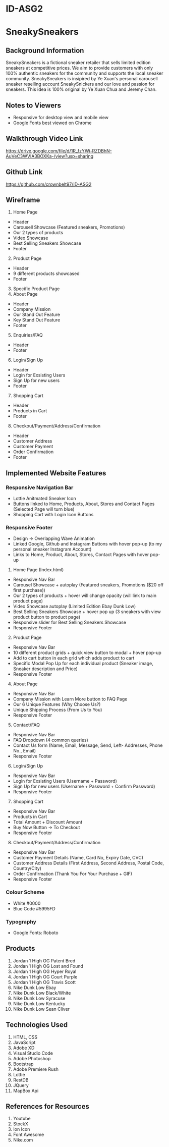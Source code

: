 # ID-ASG2

# SneakySneakers
## Background Information
SneakySneakers is a fictional sneaker retailer that sells limited edition sneakers at competitive prices. We aim to provide customers with only 100% authentic sneakers for the community and supports the local sneaker community. 
SneakySneakers is insipired by Ye Xuan's personal carousell sneaker reselling account SneakySnickers and our love and passion for sneakers. This idea is 100% original by Ye Xuan Chua and Jeremy Chan. 

## Notes to Viewers
- Responsive for desktop view and mobile view
- Google Fonts best viewed on Chrome

## Walkthrough Video Link
https://drive.google.com/file/d/1R_fzYWi-RZDBhN-AuVeC3WVIA3BOXKa-/view?usp=sharing

## Github Link
https://github.com/crownbelt97/ID-ASG2

## Wireframe
 1. Home Page
 - Header
 - Carousell Showcase (Featured sneakers, Promotions)
 - Our 2 types of products
 - Video Showcase 
 - Best Selling Sneakers Showcase
 - Footer
 2. Product Page
 - Header
 - 9 different products showcased
 - Footer
 3. Specific Product Page
 4. About Page
 - Header
 - Company Mission
 - Our Stand Out Feature
 - Key Stand Out Feature
 - Footer
 5. Enquiries/FAQ
 - Header
 - Footer
 6. Login/Sign Up
 - Header
 - Login for Exsisting Users
 - Sign Up for new users
 - Footer
 7. Shopping Cart
 - Header
 - Products in Cart
 - Footer
 8. Checkout/Payment/Address/Confirmation
 - Header
 - Customer Address
 - Customer Payment
 - Order Confirmation
 - Footer
 
## Implemented Website Features
### Responsive Navigation Bar
- Lottie Anitmated Sneaker Icon
- Buttons linked to Home, Products, About, Stores and Contact Pages (Selected Page will turn blue)
- Shopping Cart with Login Icon Buttons

### Responsive Footer
- Design -> Overlapping Wave Animation
- Linked Google, Github and Instagram Buttons with hover pop-up (to my personal sneaker Instagram Account)
- Links to Home, Product, About, Stores, Contact Pages with hover pop-up

 1. Home Page (Index.html)
 - Responsive Nav Bar
 - Carousel Showcase + autoplay (Featured sneakers, Promotions ($20 off first purchase))
 - Our 2 types of products + hover will change opacity (will link to main product page)
 - Video Showcase autoplay (Limited Edition Ebay Dunk Low)
 - Best Selling Sneakers Showcase + hover pop up (3 sneakers with view product button to product page)
 - Responsive slider for Best Selling Sneakers Showcase
 - Responsive Footer
 2. Product Page
 - Responsive Nav Bar
 - 10 different product grids + quick view button to modal + hover pop-up
 - Add to cart button in each grid which adds product to cart
 - Specific Modal Pop Up for each individual product (Sneaker image, Sneaker description and Price)
 - Responsive Footer
 4. About Page
 - Responsive Nav Bar
 - Company Mission with Learn More button to FAQ Page
 - Our 6 Unique Features (Why Choose Us?)
 - Unique Shipping Process (From Us to You)
 - Responsive Footer
 5. Contact/FAQ
 - Responsive Nav Bar
 - FAQ Dropdown (4 common queries)
 - Contact Us form (Name, Email, Message, Send, Left- Addresses, Phone No., Email)
 - Responsive Footer
 6. Login/Sign Up
 - Responsive Nav Bar
 - Login for Exsisting Users (Username + Password)
 - Sign Up for new users (Username + Password + Confirm Password)
 - Responsive Footer
 7. Shopping Cart
 - Responsive Nav Bar
 - Products in Cart
 - Total Amount + Discount Amount
 - Buy Now Button -> To Checkout 
 - Responsive Footer
 8. Checkout/Payment/Address/Confirmation
 - Responsive Nav Bar
 - Customer Payment Details (Name, Card No, Expiry Date, CVC)
 - Customer Address Details (First Address, Second Address, Postal Code, Country/City)
 - Order Confirmation (Thank You For Your Purchase + GIF)
 - Responsive Footer

### Colour Scheme
- White #0000
- Blue Code #5995FD

### Typography
- Google Fonts: Roboto


## Products
1. Jordan 1 High OG Patent Bred
2. Jordan 1 High OG Lost and Found
3. Jordan 1 High OG Hyper Royal 
4. Jordan 1 High OG Court Purple
5. Jordan 1 High OG Travis Scott
6. Nike Dunk Low Ebay
7. Nike Dunk Low Black/White
8. Nike Dunk Low Syracuse 
9. Nike Dunk Low Kentucky
10. Nike Dunk Low Sean Cliver


## Technologies Used 
1. HTML, CSS
2. JavaScript
3. Adobe XD
4. Visual Studio Code
5. Adobe Photoshop
6. Bootstrap
7. Adobe Premiere Rush
8. Lottie
9. RestDB
10. JQuery
11. MapBox Api

## References for Resources
1. Youtube
2. StockX
3. Ion Icon
4. Font Awesome
5. Nike.com